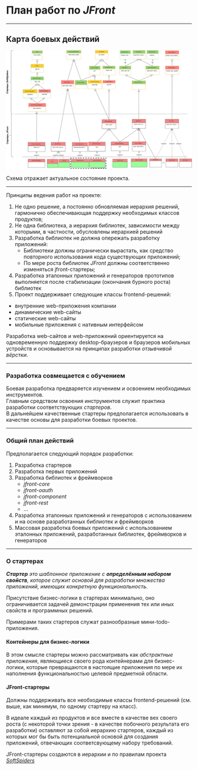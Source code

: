 # План работ по *JFront*

---

## Карта боевых действий

![План-схема разработки](images/jfront-plan.svg)

Схема отражает актуальное состояние проекта.

---

Принципы ведения работ на проекте:
1. Не одно решение, а постоянно обновляемая иерархия решений, гармонично обеспечивающая поддержку необходимых классов
продуктов;
2. Не одна библиотека, а иерархия библиотек, зависимости между которыми, в частности, обусловлены иерархией решений
3. Разработка библиотек не должна опережать разработку приложений:
   - Библиотеки должны огранически вырастать, как средство повторного использования кода существующих приложений;
   - По мере роста библиотек *JFront* должны соответственно изменяться jfront-стартеры;
4. Разработка эталонных приложений и генераторов прототипов выполняется после стабилизации (окончания бурного роста)
библиотек
5. Проект поддерживает следующие классы frontend-решений:
- внутренние web-приложения компании
- динамические web-сайты
- статические web-сайты
- мобильные приложения с нативным интерфейсом

Разработка web-сайтов и web-приложений ориентируется на одновременную поддержку desktop-браузеров и браузеров мобильных
устройств и основывается на принципах разработки *отзывчивой вёрстки*.

---

### Разработка совмещается с обучением

Боевая разработка предваряется изучением и освоением необходимых инструментов.  
Главным средством освоения инструментов служит практика разработки соответствующих *стартеров*.  
В дальнейшем качественные стартеры предполагается использовать в качестве основы для разработки боевых проектов. 

---

### Общий план действий

Предполагается следующий порядок разработки:

1. Разработка стартеров
2. Разработка первых приложений
3. Разработка библиотек и фреймворков
   - *jfront-core*
   - *jfront-oauth*
   - *jfront-component*
   - *jfront-rest*
   - ...
4. Разработка эталонных приложений и генераторов с использованием и на основе разработанных библиотек и фреймворков
5. Массовая разработка боевых приложений с использованием эталонных приложений, разработанных библиотек, фреймворков и
генераторов

---
### О стартерах

***Стартер*** *это шаблонное приложение с ***определённым набором свойств***, которое служит основой для разработки
множества приложений, имеющих конкретную функциональность*. 

Присутствие бизнес-логики в стартерах минимально, оно ограничивается задачей демонстрации применения тех или иных свойств
и программных решений.  

Примерами таких стартеров служат разнообразные мини-todo-приложения.

#### Контейнеры для бизнес-логики
В этом смысле стартеры можно рассматривать как *абстрактные приложения*, являющиеся своего рода контейнерами для
бизнес-логики, которые превращаются в настоящие приложения по мере их наполнения функциональностью целевой предметной
области.

#### JFront-стартеры

Должны поддерживать все необходимые классы frontend-решений (см. выше, как минимум, по одному стартеру на класс).

В идеале каждый из продуктов и все вместе в качестве вех своего роста (с некоторой точки зрения - в качестве побочного
результата его разработки) оставляют за собой иерархию стартеров, каждый из которых мог бы быть потенциальной основой
для создания приложений, отвечающих соответсвующему набору требований.

JFront-стартеры создаются в иерархии и по правилам проекта [*SoftSpiders*](https://github.com/softspiders/softspiders)

